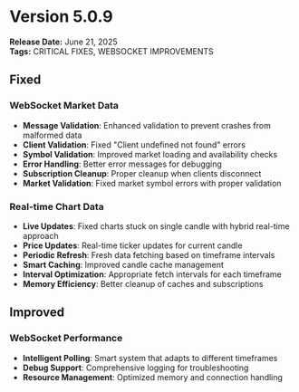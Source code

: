 # Version 5.0.9

**Release Date:** June 21, 2025  
**Tags:** CRITICAL FIXES, WEBSOCKET IMPROVEMENTS

## Fixed

### WebSocket Market Data
- **Message Validation**: Enhanced validation to prevent crashes from malformed data
- **Client Validation**: Fixed "Client undefined not found" errors
- **Symbol Validation**: Improved market loading and availability checks
- **Error Handling**: Better error messages for debugging
- **Subscription Cleanup**: Proper cleanup when clients disconnect
- **Market Validation**: Fixed market symbol errors with proper validation

### Real-time Chart Data
- **Live Updates**: Fixed charts stuck on single candle with hybrid real-time approach
- **Price Updates**: Real-time ticker updates for current candle
- **Periodic Refresh**: Fresh data fetching based on timeframe intervals
- **Smart Caching**: Improved candle cache management
- **Interval Optimization**: Appropriate fetch intervals for each timeframe
- **Memory Efficiency**: Better cleanup of caches and subscriptions

## Improved

### WebSocket Performance
- **Intelligent Polling**: Smart system that adapts to different timeframes
- **Debug Support**: Comprehensive logging for troubleshooting
- **Resource Management**: Optimized memory and connection handling